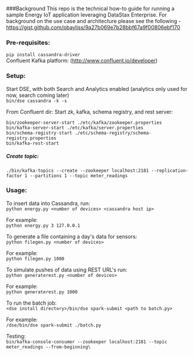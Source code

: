 ###Background
This repo is the technical how-to guide for running a sample Energy IoT application leveraging DataStax Enterprise. For background on the use case and architecture please see the following - https://gist.github.com/pbayliss/9a27b069e7b28bbf67a9f00806ebf170

### Pre-requisites:
```pip install cassandra-driver```  
Confluent Kafka platform: (http://www.confluent.io/developer)

### Setup:
Start DSE, with both Search and Analytics enabled (analytics only used for now, search coming later)  
```bin/dse cassandra -k -s```

From Confluent dir:
Start zk, kafka, schema registry, and rest server:  
```
bin/zookeeper-server-start ./etc/kafka/zookeeper.properties
bin/kafka-server-start ./etc/kafka/server.properties
bin/schema-registry-start ./etc/schema-registry/schema-registry.properties
bin/kafka-rest-start
```

##### Create topic:
`./bin/kafka-topics --create --zookeeper localhost:2181 --replication-factor 1 --partitions 1 --topic meter_readings`

### Usage:
To insert data into Cassandra, run:  
`python energy.py <number of devices> <cassandra host ip>`

For example:  
`python energy.py 3 127.0.0.1`  

To generate a file containing a day's data for sensors:  
`python filegen.py <number of devices>`

For example:  
`python filegen.py 1000`  

To simulate pushes of data using REST URL's run:  
`python generaterest.py <number of devices>`

For example:  
`python generaterest.py 1000`  

To run the batch job:  
`<dse install directory>/bin/dse spark-submit <path to batch.py>`  

For example:  
`/dse/bin/dse spark-submit ./batch.py`

Testing:  
`bin/kafka-console-consumer --zookeeper localhost:2181 --topic meter_readings --from-beginning\`
